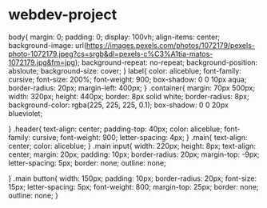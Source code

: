 # webdev-project
body{
    margin: 0;
    padding: 0;
    display: 100vh;
    align-items: center;
    background-image: url(https://images.pexels.com/photos/1072179/pexels-photo-1072179.jpeg?cs=srgb&dl=pexels-c%C3%A1tia-matos-1072179.jpg&fm=jpg);
    background-repeat: no-repeat;
    background-position: absloute;
    background-size: cover;
}
label{
    color: aliceblue;
    font-family: cursive;
    font-size: 200%;
    font-weight: 900;
    box-shadow: 0 0 10px aqua;
    border-radius: 20px;
    margin-left: 400px;
}
.container{
    margin: 70px 500px;
    width: 320px;
    height: 440px;
    border: 8px solid white;
    border-radius: 8px;
    background-color: rgba(225, 225, 225, 0.1);
    box-shadow: 0 0 20px blueviolet;
    
}
.header{
    text-align: center;
    padding-top: 40px;
    color: aliceblue;
    font-family: cursive;
    font-weight: 900;
    letter-spacing: 4px;
}
.main{
    text-align: center;
    color: aliceblue;
}
.main input{
    width: 220px;
    height: 8px;
    text-align: center;
    margin: 20px;
    padding: 10px;
    border-radius: 20px;
    margin-top: -9px;
    letter-spacing: 5px;
    border: none;
   outline: none;
   
}
.main button{
    width: 150px;
    padding: 10px;
    border-radius: 20px;
    font-size: 15px;
    letter-spacing: 5px;
    font-weight: 800;
   margin-top: 25px;
   border: none;
   outline: none;
}
